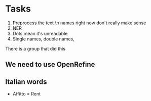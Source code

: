 # Tasks
1. Preprocess the text \n 
	names right now don't really make sense
2. NER 
3. Dots mean it's unreadable 
4. Single names, double names,  

There is a group that did this 

## We need to use OpenRefine


## Italian words
- Affitto = Rent
